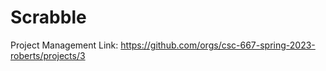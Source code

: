 # Scrabble

Project Management Link: https://github.com/orgs/csc-667-spring-2023-roberts/projects/3
